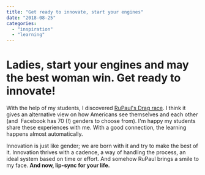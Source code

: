 ```yaml
---
title: "Get ready to innovate, start your engines"
date: "2018-08-25"
categories: 
  - "inspiration"
  - "learning"
---
```


# Ladies, start your engines and may the best woman win. Get ready to innovate!

With the help of my students, I discovered [RuPaul's Drag race](https://twitter.com/logotv/). I think it gives an alternative view on how Americans see themselves and each other (and  Facebook has 70 (!) genders to choose from). I'm happy my students share these experiences with me. With a good connection, the learning happens almost automatically.

Innovation is just like gender; we are born with it and try to make the best of it. Innovation thrives with a cadence, a way of handling the process, an ideal system based on time or effort. And somehow RuPaul brings a smile to my face. **And now, lip-sync for your life.**
